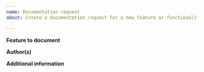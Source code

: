 ```yaml
---
name: Documentation request
about: Create a documentation request for a new feature or functioanlity change.

---
```


**Feature to document**

<!-- Name of the feature(s) and a link to related pull request of the feature implementation. -->

**Author(s)**

<!-- Mention feature author(s) in order to know who is assignable for review outside of the documentation team. -->

**Additional information**

<!-- Please provide any additional information that is required in order to document the feature in the best possible way or say N/A if linked PR has more than enough details. -->
